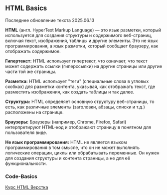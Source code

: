 ## HTML Basics  
Последнее обновление текста 2025.06.13  

**HTML** (англ. HyperText Markup Language) — это язык разметки, который используется для создания структуры и содержимого веб-страниц, включая текст, изображения, таблицы и другие элементы. Это не язык программирования, а язык разметки, который сообщает браузеру, как отображать содержимое.  

**Гипертекст:** HTML использует гипертекст, что означает, что текст может содержать ссылки (гиперссылки) на другие страницы или другие части той же страницы.  

**Разметка:** HTML использует "теги" (специальные слова в угловых скобках) для разметки контента, указывая, как отображать текст, где разместить изображения, как создать таблицы и так далее. 

**Структура:** HTML определяет основную структуру веб-страницы, то есть, как различные элементы (заголовки, абзацы, списки и т.д.) расположены на странице. 

**Браузеры:** Браузеры (например, Chrome, Firefox, Safari) интерпретируют HTML-код и отображают страницу в понятном для пользователя виде. 

**Не язык программирования:** HTML не является языком программирования в том смысле, что он не может выполнять логические операции, циклы или обрабатывать переменные. Он нужен для создания структуры и контента страницы, а не для её функциональности. 



### Code-Basics  
[Курс HTML Верстка](https://code-basics.com/ru/languages/html)  

